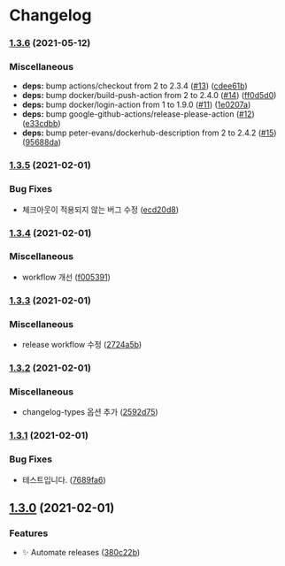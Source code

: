 # Changelog

### [1.3.6](https://www.github.com/divlook/docker-node/compare/v1.3.5...v1.3.6) (2021-05-12)


### Miscellaneous

* **deps:** bump actions/checkout from 2 to 2.3.4 ([#13](https://www.github.com/divlook/docker-node/issues/13)) ([cdee61b](https://www.github.com/divlook/docker-node/commit/cdee61b4a136fc37da969972c809975cee4ca1a9))
* **deps:** bump docker/build-push-action from 2 to 2.4.0 ([#14](https://www.github.com/divlook/docker-node/issues/14)) ([ff0d5d0](https://www.github.com/divlook/docker-node/commit/ff0d5d0c1cfcf3a51228bca443931d1f50ab3d9d))
* **deps:** bump docker/login-action from 1 to 1.9.0 ([#11](https://www.github.com/divlook/docker-node/issues/11)) ([1e0207a](https://www.github.com/divlook/docker-node/commit/1e0207aa228a31204357d31a84eee225dd74d0d8))
* **deps:** bump google-github-actions/release-please-action ([#12](https://www.github.com/divlook/docker-node/issues/12)) ([e33cdbb](https://www.github.com/divlook/docker-node/commit/e33cdbbcc74e9cf772d6ddfe7b65f21c8b02a24e))
* **deps:** bump peter-evans/dockerhub-description from 2 to 2.4.2 ([#15](https://www.github.com/divlook/docker-node/issues/15)) ([95688da](https://www.github.com/divlook/docker-node/commit/95688da4514c0ebba037eb39aa20a176b71c4754))

### [1.3.5](https://www.github.com/divlook/docker-node/compare/v1.3.4...v1.3.5) (2021-02-01)


### Bug Fixes

* 체크아웃이 적용되지 않는 버그 수정 ([ecd20d8](https://www.github.com/divlook/docker-node/commit/ecd20d8b164086aed2b95aa12078ec5dcb842b11))

### [1.3.4](https://www.github.com/divlook/docker-node/compare/v1.3.3...v1.3.4) (2021-02-01)


### Miscellaneous

* workflow 개선 ([f005391](https://www.github.com/divlook/docker-node/commit/f005391a58e28d962c509867ebad5d7c464e1f66))

### [1.3.3](https://www.github.com/divlook/docker-node/compare/v1.3.2...v1.3.3) (2021-02-01)


### Miscellaneous

* release workflow 수정 ([2724a5b](https://www.github.com/divlook/docker-node/commit/2724a5b1f360e6128b320b2cc49d12ce71d89658))

### [1.3.2](https://www.github.com/divlook/docker-node/compare/v1.3.1...v1.3.2) (2021-02-01)


### Miscellaneous

* changelog-types 옵션 추가 ([2592d75](https://www.github.com/divlook/docker-node/commit/2592d7546c28e2fe702a19cc2009c882edf82306))

### [1.3.1](https://www.github.com/divlook/docker-node/compare/v1.3.0...v1.3.1) (2021-02-01)


### Bug Fixes

* 테스트입니다. ([7689fa6](https://www.github.com/divlook/docker-node/commit/7689fa6a65f8344079922c78467ae4652815faba))

## [1.3.0](https://www.github.com/divlook/docker-node/compare/v1.2.0...v1.3.0) (2021-02-01)


### Features

* ✨ Automate releases ([380c22b](https://www.github.com/divlook/docker-node/commit/380c22b7a3d059d3853ea23245b41dcb480fd43e))
